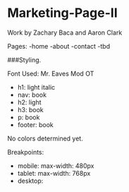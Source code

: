# Marketing-Page-II

Work by Zachary Baca and Aaron Clark

Pages:
  -home
  -about
  -contact
  -tbd


###Styling.

Font Used: Mr. Eaves Mod OT
  - h1: light italic
  - nav: book
  - h2: light
  - h3: book
  - p: book
  - footer: book

  <link rel="stylesheet" href="https://use.typekit.net/rvq8yfn.css">


No colors determined yet.

Breakpoints:
  - mobile: max-width: 480px
  - tablet: max-width: 768px
  - desktop: 

  
